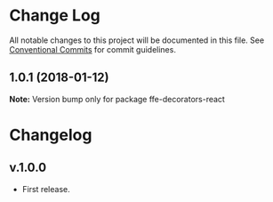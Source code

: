 # Change Log

All notable changes to this project will be documented in this file.
See [Conventional Commits](https://conventionalcommits.org) for commit guidelines.

<a name="1.0.1"></a>
## 1.0.1 (2018-01-12)




**Note:** Version bump only for package ffe-decorators-react

# Changelog

## v.1.0.0
* First release.
